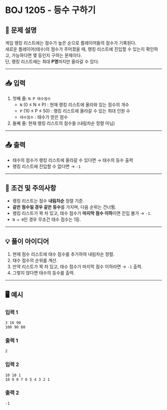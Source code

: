 # BOJ 1205 - 등수 구하기

## 📘 문제 설명
게임 랭킹 리스트에는 점수가 높은 순으로 플레이어들의 점수가 기록된다.  
새로운 플레이어(태수)의 점수가 주어졌을 때, 랭킹 리스트에 진입할 수 있는지 확인하고, 가능하다면 몇 등인지 구하는 문제이다.  
단, 랭킹 리스트에는 최대 **P명**까지만 올라갈 수 있다.

---

## 📥 입력
1. 첫째 줄: `N P 태수점수`
    - `N` (0 ≤ N ≤ P) : 현재 랭킹 리스트에 올라와 있는 점수의 개수
    - `P` (10 ≤ P ≤ 50) : 랭킹 리스트에 올라갈 수 있는 최대 인원 수
    - `태수점수` : 태수가 얻은 점수
2. 둘째 줄: 현재 랭킹 리스트의 점수들 (내림차순 정렬 아님)

---

## 📤 출력
- 태수의 점수가 랭킹 리스트에 올라갈 수 있다면 → 태수의 등수 출력
- 랭킹 리스트에 진입할 수 없다면 → `-1`

---

## 📌 조건 및 주의사항
- 랭킹 리스트는 점수 **내림차순** 정렬 기준.
- **같은 점수일 경우 같은 등수**를 가지며, 다음 순위는 건너뜀.
- 랭킹 리스트가 꽉 차 있고, 태수 점수가 **마지막 점수 이하**이면 진입 불가 → `-1`.
- `N = 0`인 경우 무조건 태수 점수는 1등.

---

## 💡 풀이 아이디어
1. 현재 점수 리스트에 태수 점수를 추가하여 내림차순 정렬.
2. 태수 점수의 순위를 계산.
3. 만약 리스트가 꽉 차 있고, 태수 점수가 마지막 점수 이하라면 → `-1` 출력.
4. 그렇지 않다면 태수의 등수를 출력.

---

## 🖥️ 예시

### 입력 1
```
3 10 90
100 90 80
```
### 출력 1
```
2
```
### 입력 2
```
10 10 1
10 9 8 7 6 5 4 3 2 1
```
### 출력 2
```
-1
```